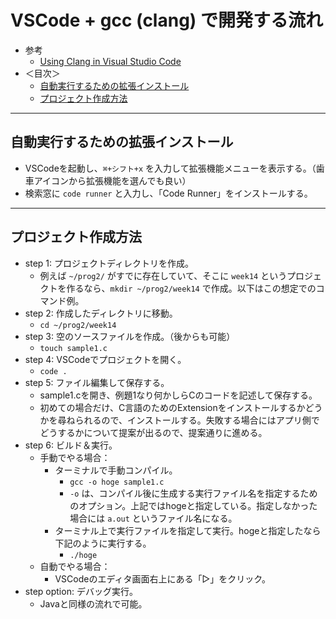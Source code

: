 # VSCode + gcc (clang) で開発する流れ
- 参考
  - [Using Clang in Visual Studio Code](https://code.visualstudio.com/docs/cpp/config-clang-mac)
- ＜目次＞
  - <a href="#code-runner">自動実行するための拡張インストール</a>
  - <a href="#new-project">プロジェクト作成方法</a>

<hr>

## <a name="code-runner">自動実行するための拡張インストール</a>
- VSCodeを起動し、``⌘+シフト+x`` を入力して拡張機能メニューを表示する。（歯車アイコンから拡張機能を選んでも良い）
- 検索窓に ``code runner`` と入力し、「Code Runner」をインストールする。

<hr>

## <a name="new-project">プロジェクト作成方法</a>
- step 1: プロジェクトディレクトリを作成。
  - 例えば ``~/prog2/`` がすでに存在していて、そこに ``week14`` というプロジェクトを作るなら、``mkdir ~/prog2/week14`` で作成。以下はこの想定でのコマンド例。
- step 2: 作成したディレクトリに移動。
  - ``cd ~/prog2/week14``
- step 3: 空のソースファイルを作成。（後からも可能）
  - ``touch sample1.c``
- step 4: VSCodeでプロジェクトを開く。
  - ``code .``
- step 5: ファイル編集して保存する。
  - sample1.cを開き、例題1なり何かしらCのコードを記述して保存する。
  - 初めての場合だけ、C言語のためのExtensionをインストールするかどうかを尋ねられるので、インストールする。失敗する場合にはアプリ側でどうするかについて提案が出るので、提案通りに進める。
- step 6: ビルド＆実行。
  - 手動でやる場合：
    - ターミナルで手動コンパイル。
      - ``gcc -o hoge sample1.c``
      - ``-o`` は、コンパイル後に生成する実行ファイル名を指定するためのオプション。上記ではhogeと指定している。指定しなかった場合には ``a.out`` というファイル名になる。
    - ターミナル上で実行ファイルを指定して実行。hogeと指定したなら下記のように実行する。
      - ``./hoge``
  - 自動でやる場合：
    - VSCodeのエディタ画面右上にある「▷」をクリック。
- step option: デバッグ実行。
  - Javaと同様の流れで可能。
